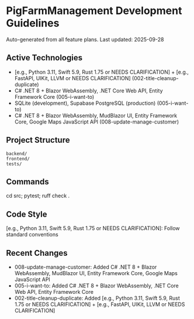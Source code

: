 # PigFarmManagement Development Guidelines

Auto-generated from all feature plans. Last updated: 2025-09-28

## Active Technologies
- [e.g., Python 3.11, Swift 5.9, Rust 1.75 or NEEDS CLARIFICATION] + [e.g., FastAPI, UIKit, LLVM or NEEDS CLARIFICATION] (002-title-cleanup-duplicate)
- C# .NET 8 + Blazor WebAssembly, .NET Core Web API, Entity Framework Core (005-i-want-to)
- SQLite (development), Supabase PostgreSQL (production) (005-i-want-to)
- C# .NET 8 + Blazor WebAssembly, MudBlazor UI, Entity Framework Core, Google Maps JavaScript API (008-update-manage-customer)

## Project Structure
```
backend/
frontend/
tests/
```

## Commands
cd src; pytest; ruff check .

## Code Style
[e.g., Python 3.11, Swift 5.9, Rust 1.75 or NEEDS CLARIFICATION]: Follow standard conventions

## Recent Changes
- 008-update-manage-customer: Added C# .NET 8 + Blazor WebAssembly, MudBlazor UI, Entity Framework Core, Google Maps JavaScript API
- 005-i-want-to: Added C# .NET 8 + Blazor WebAssembly, .NET Core Web API, Entity Framework Core
- 002-title-cleanup-duplicate: Added [e.g., Python 3.11, Swift 5.9, Rust 1.75 or NEEDS CLARIFICATION] + [e.g., FastAPI, UIKit, LLVM or NEEDS CLARIFICATION]

<!-- MANUAL ADDITIONS START -->
<!-- MANUAL ADDITIONS END -->
